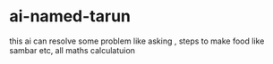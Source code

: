 # ai-named-tarun
this ai can resolve some problem like asking , steps to make food like sambar etc, all maths calculatuion
